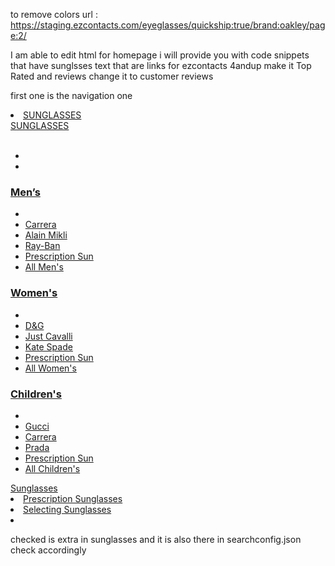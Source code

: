 to remove colors 
url : https://staging.ezcontacts.com/eyeglasses/quickship:true/brand:oakley/page:2/


I am able to edit html for homepage i will provide you with code snippets that have sunglsses text that are links
 for ezcontacts 4andup make it Top Rated and reviews change it to customer reviews
 
 
 


first one is the navigation one
    <li class="t-show">
                            <a href="/sunglasses" class="redirect-to-url-link">SUNGLASSES</a>
                        </li>
                           <a href="/sunglasses" data-toggle="dropdown" class="dropdown-toggle redirect-to-url-link">SUNGLASSES</a> <ul class="dropdown-menu fullwidth">
 <div class="frame-shapes clearfix">
                                    <a href="/sunglasses/shape:aviator"><img data-original="https://do6sydhp1s299.cloudfront.net/assets/images/shape-1.png" alt="" class="lazyload-menu" /></a> <a href="/sunglasses/shape:rectangle"><img data-original="https://do6sydhp1s299.cloudfront.net/assets/images/shape-2.png" alt="" class="lazyload-menu" /></a> <a href="/sunglasses/shape:oval"><img data-original="https://do6sydhp1s299.cloudfront.net/assets/images/shape-3.png" alt="" class="lazyload-menu" /></a> <a href="/sunglasses/shape:cat-eye"><img data-original="https://do6sydhp1s299.cloudfront.net/assets/images/shape-4.png" alt="" class="lazyload-menu" /></a> <a href="/sunglasses/shape:round"><img data-original="https://do6sydhp1s299.cloudfront.net/assets/images/shape-5.png" alt="" class="lazyload-menu" /></a> </div>
 <li>
                                                    <a href="/sunglasses/brand:ray-ban"><img data-original="https://do6sydhp1s299.cloudfront.net/assets/images/nav-brand-1-1.jpg" alt="" class="lazyload-menu" data-no-retina="" width="108px" /></a><a href="/sunglasses/brand:persol"><img data-original="https://do6sydhp1s299.cloudfront.net/assets/images/nav-brand-5-1.jpg" alt="" class="lazyload-menu" data-no-retina="" width="108px" /></a> </li>
                                                <li>
                                                    <a href="/sunglasses/brand:tom-ford"><img data-original="https://do6sydhp1s299.cloudfront.net/assets/images/nav-brand-4-1.jpg" alt="" class="lazyload-menu" data-no-retina="" width="108px" /></a><a href="/sunglasses/brand:burberry"><img data-original="https://do6sydhp1s299.cloudfront.net/assets/images/nav-brand-6-1.jpg" alt="" class="lazyload-menu" data-no-retina="" width="108px" /></a> </li>
                                            </ul>
    <div class="col-sm-2">
                                        <a href="/mens-sunglasses"><h3 class="title">Men’s</h3></a> <ul>
                                        <li></li>
                                        <li><a href="/mens-sunglasses/brand:carrera" class="nav-menu-link">Carrera</a> </li>
                                        <li><a href="/mens-sunglasses/brand:alain-mikli" class="nav-menu-link">Alain Mikli</a> </li>
                                        <li><a href="/mens-sunglasses/brand:ray-ban" class="nav-menu-link">Ray-Ban</a> </li>
                                        <li><a href="/mens-sunglasses/cat:is-rxable">Prescription Sun</a> </li>
                                        <li><a href="/mens-sunglasses">All Men&#039;s</a> </li>
                                    </ul>
<div class="col-sm-2">
                                        <a href="/womens-sunglasses"><h3 class='title'>Women's</h3></a> <ul>
                                        <li></li>
                                        <li><a href="/womens-sunglasses/brand:dandg" class="nav-menu-link">D&amp;G</a> </li>
                                        <li><a href="/womens-sunglasses/brand:just-cavalli" class="nav-menu-link">Just Cavalli</a> </li>
                                        <li><a href="/womens-sunglasses/brand:kate-spade" class="nav-menu-link">Kate Spade</a> </li>
                                        <li><a href="/womens-sunglasses/cat:is-rxable">Prescription Sun</a> </li>
                                        <li><a href="/womens-sunglasses">All Women&#039;s</a> </li>
                                    </ul>
<div class="col-sm-2">
                                        <a href="/childrens-sunglasses"><h3 class='title'>Children's</h3></a> <ul>
                                        <li></li>
                                        <li><a href="/childrens-sunglasses/brand:gucci" class="nav-menu-link">Gucci</a> </li>
                                        <li><a href="/childrens-sunglasses/brand:carrera" class="nav-menu-link">Carrera</a> </li>
                                        <li><a href="/childrens-sunglasses/brand:prada" class="nav-menu-link">Prada</a> </li>
                                        <li><a href="/childrens-sunglasses/cat:is-rxable">Prescription Sun</a> </li>
                                        <li><a href="/childrens-sunglasses">All Children&#039;s</a> </li>
                                    </ul>
               <a href="/sunglasses">Sunglasses</a> </li>
                                <li>
                                    <a href="/sunglasses/cat:is-rxable">Prescription Sunglasses</a>
                       
<li>
                                    <a href="https://blog.ezcontacts.com/2019/05/08/selecting-sunglasses-guide/" target="_blank">Selecting Sunglasses</a> </li>
                                <li>

checked is extra in sunglasses and it is also there in searchconfig.json check accordingly

